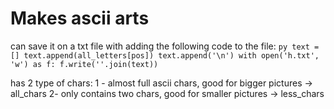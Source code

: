 # Makes ascii arts

can save it on a txt file with adding the following code to the file:
`py
text = []
text.append(all_letters[pos])
text.append('\n')
with open('h.txt', 'w') as f:
    f.write(''.join(text))
`

has 2 type of chars:
1 - almost full ascii chars, good for bigger pictures -> all_chars
2- only contains two chars, good for smaller pictures -> less_chars




